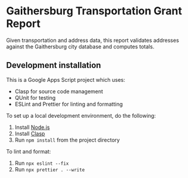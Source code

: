 # Gaithersburg Transportation Grant Report

Given transportation and address data, this report validates addresses against the Gaithersburg city database and computes totals.

## Development installation

This is a Google Apps Script project which uses:
* Clasp for source code management
* QUnit for testing
* ESLint and Prettier for linting and formatting

To set up a local development environment, do the following:
1) Install [Node.js](https://nodejs.org/en/download/)
2) Install [Clasp](https://developers.google.com/apps-script/guides/clasp)
3) Run `npm install` from the project directory

To lint and format:
1) Run `npx eslint --fix`
2) Run `npx prettier . --write`